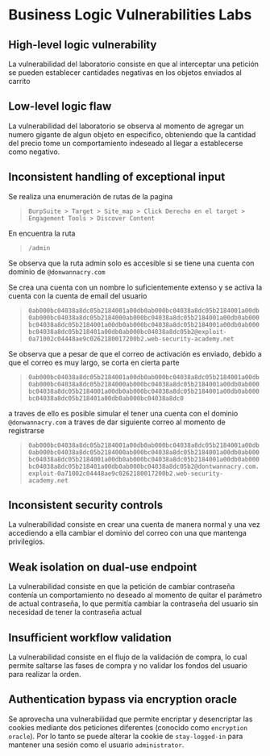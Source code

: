 # Business Logic Vulnerabilities Labs

## High-level logic vulnerability
La vulnerabilidad del laboratorio consiste en que al interceptar una petición se pueden establecer cantidades negativas en los objetos enviados al carrito

## Low-level logic flaw
La vulnerabilidad del laboratorio se observa al momento de agregar un numero gigante de algun objeto en especifico, obteniendo que la cantidad del precio tome un comportamiento indeseado al llegar a establecerse como negativo. 


## Inconsistent handling of exceptional input

Se realiza una enumeración de rutas de la pagina
> `BurpSuite > Target > Site_map > Click Derecho en el target > Engagement Tools > Discover Content`

En encuentra la ruta 
> `/admin`

Se observa que la ruta admin solo es accesible si se tiene una cuenta con dominio de `@donwannacry.com`

Se crea una cuenta con un nombre lo suficientemente extenso y se activa la cuenta con la cuenta de email del usuario
> `0ab000bc04038a8dc05b2184001a00db0ab000bc04038a8dc05b2184001a00db0ab000bc04038a8dc05b2184000ab000bc04038a8dc05b2184001a00db0ab000bc04038a8dc05b2184001a00db0ab000bc04038a8dc05b2184001a00db0ab000bc04038a8dc05b218401a00db0ab000bc04038a8dc05b2@exploit-0a71002c04448ae9c0262180017200b2.web-security-academy.net`

Se observa que a pesar de que el correo de activación es enviado, debido a que el correo es muy largo, se corta en cierta parte
> `0ab000bc04038a8dc05b2184001a00db0ab000bc04038a8dc05b2184001a00db0ab000bc04038a8dc05b2184000ab000bc04038a8dc05b2184001a00db0ab000bc04038a8dc05b2184001a00db0ab000bc04038a8dc05b2184001a00db0ab000bc04038a8dc05b218401a00db0ab000bc04038a8dc0`

a traves de ello es posible simular el tener una cuenta con el dominio `@donwannacry.com` a traves de dar siguiente correo al momento de registrarse
> `0ab000bc04038a8dc05b2184001a00db0ab000bc04038a8dc05b2184001a00db0ab000bc04038a8dc05b2184000ab000bc04038a8dc05b2184001a00db0ab000bc04038a8dc05b2184001a00db0ab000bc04038a8dc05b2184001a00db0ab000bc04038a8dc05b218401a00db0ab000bc04038a8dc05b2@dontwannacry.com.exploit-0a71002c04448ae9c0262180017200b2.web-security-academy.net`

## Inconsistent security controls
La vulnerabilidad consiste en crear una cuenta de manera normal y una vez accediendo a ella cambiar el dominio del correo con una que mantenga privilegios.

## Weak isolation on dual-use endpoint
La vulnerabilidad consiste en que la petición de cambiar contraseña contenía un comportamiento no deseado al momento de quitar el parámetro de actual contraseña, lo que permitía cambiar la contraseña del usuario sin necesidad de tener la contraseña actual

## Insufficient workflow validation
La vulnerabilidad consiste en el flujo de la validación de compra, lo cual permite saltarse las fases de compra  y no validar los fondos del usuario para realizar la orden.

## Authentication bypass via encryption oracle
Se aprovecha una vulnerabilidad que permite encriptar y desencriptar las cookies mediante dos peticiones diferentes (conocido como `encryption oracle`). Por lo tanto se puede alterar la cookie de `stay-logged-in` para mantener una sesión como el usuario `administrator`.
